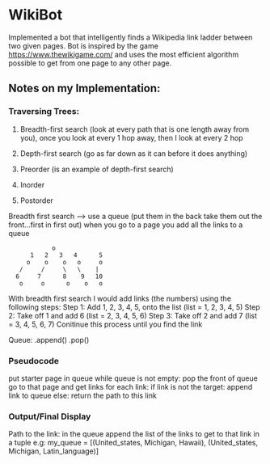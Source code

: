 # WikiBot
Implemented a bot that intelligently finds a Wikipedia link ladder between two given pages. Bot is inspired by the game https://www.thewikigame.com/ and uses the most efficient algorithm possible to get from one page to any other page. 

## __Notes on my Implementation__:
### Traversing Trees:

1. Breadth-first search (look at every path that is one length away from you), once you look at every 1 hop away, then I look at every 2 hop
2. Depth-first search (go as far down as it can before it does anything)

1. Preorder (is an example of depth-first search)
2. Inorder 
3. Postorder

Breadth first search --> use a queue (put them in the back take them out the front...first in first out)
when you go to a page you add all the links to a queue

                o
		  1   2   3   4      5
		 o 	  o    o   o 	 o 
       /     /     \   \    |
      6     7      8    9   10 
	   o     o      o    o   o
 
With breadth first search I would add links (the numbers) using the following steps:
Step 1: Add 1, 2, 3, 4, 5, onto the list (list = 1, 2, 3, 4, 5)
Step 2: Take off 1 and add 6 (list = 2, 3, 4, 5, 6)
Step 3: Take off 2 and add 7 (list = 3, 4, 5, 6, 7)
Conitinue this process until you find the link 

Queue:
	.append()
	.pop()

### Pseudocode
put starter page in queue 
while queue is not empty:
 		pop the front of queue 
    go to that page and get links
		for each link:
			if link is not the target:
				append link to queue
			else:
				return the path to this link 
        
### Output/Final Display
Path to the link:
in the queue append the list of the links to get to that link in a tuple 
e.g: 
my_queue = [(United_states, Michigan, Hawaii), (United_states, Michigan, Latin_language)]
